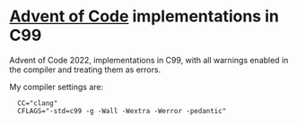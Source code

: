 # [Advent of Code](https://adventofcode.com/) implementations in C99

Advent of Code 2022, implementations in C99, with all warnings enabled in the
compiler and treating them as errors.

My compiler settings are:

```
  CC="clang"
  CFLAGS="-std=c99 -g -Wall -Wextra -Werror -pedantic"
```
